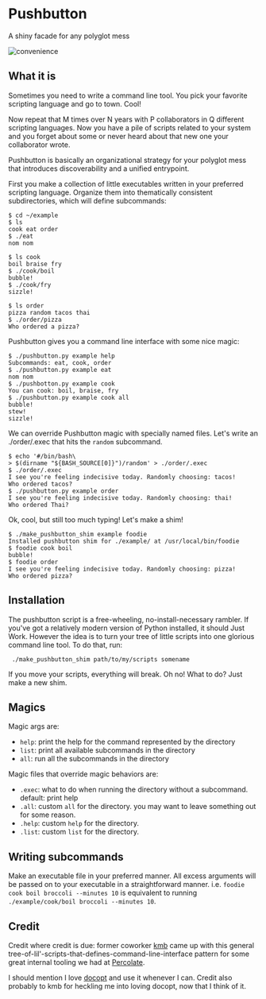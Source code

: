 # Pushbutton

A shiny facade for any polyglot mess

![convenience](https://i.kinja-img.com/gawker-media/image/upload/s--pZMUC9Dt--/c_scale,f_auto,fl_progressive,q_80,w_800/18rvceav6dkkhjpg.jpg)


## What it is

Sometimes you need to write a command line tool. You pick your
favorite scripting language and go to town. Cool!

Now repeat that M times over N years with P collaborators in Q
different scripting languages. Now you have a pile of scripts related
to your system and you forget about some or never heard about that new
one your collaborator wrote.

Pushbutton is basically an organizational strategy for your polyglot
mess that introduces discoverability and a unified entrypoint.

First you make a collection of little executables written in your
preferred scripting language. Organize them into thematically
consistent subdirectories, which will define subcommands:

```
$ cd ~/example
$ ls
cook eat order
$ ./eat
nom nom

$ ls cook
boil braise fry
$ ./cook/boil
bubble!
$ ./cook/fry
sizzle!

$ ls order
pizza random tacos thai
$ ./order/pizza
Who ordered a pizza?
```

Pushbutton gives you a command line interface with some nice magic:

```
$ ./pushbutton.py example help
Subcommands: eat, cook, order
$ ./pushbutton.py example eat
nom nom
$ ./pushbotton.py example cook
You can cook: boil, braise, fry
$ ./pushbutton.py example cook all
bubble!
stew!
sizzle!
```

We can override Pushbutton magic with specially named files.
Let's write an ./order/.exec that hits the `random` subcommand.

```
$ echo '#/bin/bash\
> $(dirname "${BASH_SOURCE[0]}")/random' > ./order/.exec
$ ./order/.exec
I see you're feeling indecisive today. Randomly choosing: tacos!
Who ordered tacos?
$ ./pushbutton.py example order
I see you're feeling indecisive today. Randomly choosing: thai!
Who ordered Thai?
```

Ok, cool, but still too much typing! Let's make a shim!

```
$ ./make_pushbutton_shim example foodie
Installed pushbutton shim for ./example/ at /usr/local/bin/foodie
$ foodie cook boil
bubble!
$ foodie order
I see you're feeling indecisive today. Randomly choosing: pizza!
Who ordered pizza?
```

## Installation

The pushbutton script is a free-wheeling, no-install-necessary
rambler. If you've got a relatively modern version of Python installed,
it should Just Work. However the idea is to turn your tree of little
scripts into one glorious command line tool. To do that, run:

     ./make_pushbutton_shim path/to/my/scripts somename

If you move your scripts, everything will break. Oh no! What to do?
Just make a new shim.

## Magics

Magic args are:
- `help`: print the help for the command represented by the directory
- `list`: print all available subcommands in the directory
- `all`: run all the subcommands in the directory

Magic files that override magic behaviors are:
- `.exec`: what to do when running the directory without a
  subcommand. default: print help
- `.all`: custom `all` for the directory. you may want to leave something
  out for some reason.
- `.help`: custom `help` for the directory.
- `.list`: custom `list` for the directory.

## Writing subcommands

Make an executable file in your preferred manner. All excess arguments
will be passed on to your executable in a straightforward manner.
i.e. `foodie cook boil broccoli --minutes 10` is
equivalent to running `./example/cook/boil broccoli --minutes 10`.


## Credit

Credit where credit is due: former coworker
[kmb](https://github.com/kevinbirch) came up with this general
tree-of-lil'-scripts-that-defines-command-line-interface pattern for
some great internal tooling we had at [Percolate](https://github.com/percolate).

I should mention I love [docopt](http://docopt.org/) and use it
whenever I can.  Credit also probably to kmb for heckling me into
loving docopt, now that I think of it.
